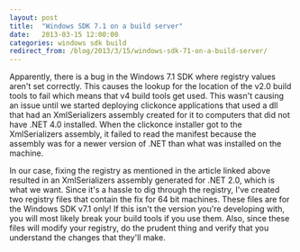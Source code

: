 ```yaml
---
layout: post
title:  "Windows SDK 7.1 on a build server"
date:   2013-03-15 12:00:00
categories: windows sdk build
redirect_from: /blog/2013/3/15/windows-sdk-71-on-a-build-server/
---
```

Apparently, there is a bug in the Windows 7.1 SDK where registry values aren't set correctly.  This causes the lookup for the location of the v2.0 build tools to fail which means that v4 build tools get used.  This wasn't causing an issue until we started deploying clickonce applications that used a dll that had an XmlSerializers assembly created for it to computers that did not have .NET 4.0 installed.  When the clickonce installer got to the XmlSerializers assembly, it failed to read the manifest because the assembly was for a newer version of .NET than what was installed on the machine.

In our case, fixing the registry as mentioned in the article linked above resulted in an XmlSerializers assembly generated for .NET 2.0, which is what we want.  Since it's a hassle to dig through the registry, I've created two registry files that contain the fix for 64 bit machines.  These files are for the Windows SDK v7.1 only!  If this isn't the version you're developing with, you will most likely break your build tools if you use them.  Also, since these files will modify your registry, do the prudent thing and verify that you understand the changes that they'll make.